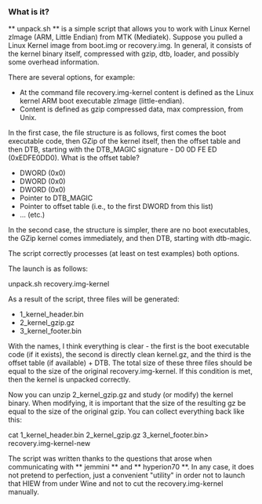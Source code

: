 ### What is it?

** unpack.sh ** is a simple script that allows you to work with Linux Kernel zImage (ARM, Little Endian) from MTK (Mediatek). Suppose you pulled a Linux Kernel image from boot.img or recovery.img. In general, it consists of the kernel binary itself, compressed with gzip, dtb, loader, and possibly some overhead information.

There are several options, for example:

* At the command file recovery.img-kernel content is defined as the Linux kernel ARM boot executable zImage (little-endian).
* Content is defined as gzip compressed data, max compression, from Unix.

In the first case, the file structure is as follows, first comes the boot executable code, then GZip of the kernel itself, then the offset table and then DTB, starting with the DTB_MAGIC signature - D0 0D FE ED (0xEDFE0DD0). What is the offset table?

* DWORD (0x0)
* DWORD (0x0)
* DWORD (0x0)
* Pointer to DTB_MAGIC
* Pointer to offset table (i.e., to the first DWORD from this list)
* ... (etc.)

In the second case, the structure is simpler, there are no boot executables, the GZip kernel comes immediately, and then DTB, starting with dtb-magic.

The script correctly processes (at least on test examples) both options.

The launch is as follows:

unpack.sh recovery.img-kernel

As a result of the script, three files will be generated:

* 1_kernel_header.bin
* 2_kernel_gzip.gz
* 3_kernel_footer.bin

With the names, I think everything is clear - the first is the boot executable code (if it exists), the second is directly clean kernel.gz, and the third is the offset table (if available) + DTB. The total size of these three files should be equal to the size of the original recovery.img-kernel. If this condition is met, then the kernel is unpacked correctly.

Now you can unzip 2_kernel_gzip.gz and study (or modify) the kernel binary. When modifying, it is important that the size of the resulting gz be equal to the size of the original gzip. You can collect everything back like this:

cat 1_kernel_header.bin 2_kernel_gzip.gz 3_kernel_footer.bin> recovery.img-kernel-new

The script was written thanks to the questions that arose when communicating with ** jemmini ** and ** hyperion70 **. In any case, it does not pretend to perfection, just a convenient "utility" in order not to launch that HIEW from under Wine and not to cut the recovery.img-kernel manually.
